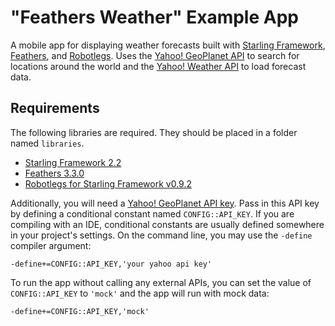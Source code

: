 # "Feathers Weather" Example App

A mobile app for displaying weather forecasts built with [Starling Framework](http://gamua.com/starling/), [Feathers](https://feathersui.com/), and [Robotlegs](https://github.com/joshtynjala/robotlegs-framework-starling). Uses the [Yahoo! GeoPlanet API](http://developer.yahoo.com/geo/geoplanet/) to search for locations around the world and the [Yahoo! Weather API](http://developer.yahoo.com/weather/) to load forecast data.

## Requirements

The following libraries are required. They should be placed in a folder named `libraries`.

* [Starling Framework 2.2](http://gamua.com/starling/)
* [Feathers 3.3.0](https://feathersui.com/)
* [Robotlegs for Starling Framework v0.9.2](https://github.com/joshtynjala/robotlegs-framework-starling)

Additionally, you will need a [Yahoo! GeoPlanet API key](http://developer.yahoo.com/geo/geoplanet/). Pass in this API key by defining a conditional constant named `CONFIG::API_KEY`. If you are compiling with an IDE, conditional constants are usually defined somewhere in your project's settings. On the command line, you may use the `-define` compiler argument:

	-define+=CONFIG::API_KEY,'your yahoo api key'

To run the app without calling any external APIs, you can set the value of `CONFIG::API_KEY` to `'mock'` and the app will run with mock data:

	-define+=CONFIG::API_KEY,'mock'